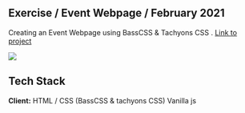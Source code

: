 ## Exercise / Event Webpage / February 2021
Creating an Event Webpage using BassCSS & Tachyons CSS . [Link to project](https://in-roma.github.io/goodtimes/)

![](project.gif)



## Tech Stack

**Client:** HTML / CSS (BassCSS & tachyons CSS) Vanilla js 
  